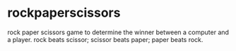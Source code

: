 # rockpaperscissors
rock paper scissors game to determine the winner between a computer and a player. rock beats scissor; scissor beats  paper; paper beats rock.  
